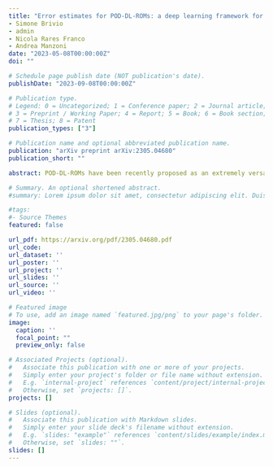 ```yaml
---
title: "Error estimates for POD-DL-ROMs: a deep learning framework for reduced order modeling of nonlinear parametrized PDEs enhanced by proper orthogonal decomposition"
- Simone Brivio
- admin
- Nicola Rares Franco
- Andrea Manzoni
date: "2023-05-08T00:00:00Z"
doi: ""

# Schedule page publish date (NOT publication's date).
publishDate: "2023-09-08T00:00:00Z"

# Publication type.
# Legend: 0 = Uncategorized; 1 = Conference paper; 2 = Journal article;
# 3 = Preprint / Working Paper; 4 = Report; 5 = Book; 6 = Book section;
# 7 = Thesis; 8 = Patent
publication_types: ["3"]

# Publication name and optional abbreviated publication name.
publication: "arXiv preprint arXiv:2305.04680"
publication_short: ""

abstract: POD-DL-ROMs have been recently proposed as an extremely versatile strategy to build accurate and reliable reduced order models (ROMs) for nonlinear parametrized partial differential equations, combining (i) a preliminary dimensionality reduction obtained through proper orthogonal decomposition (POD) for the sake of efficiency, (ii) an autoencoder architecture that further reduces the dimensionality of the POD space to a handful of latent coordinates, and (iii) a dense neural network to learn the map that describes the dynamics of the latent coordinates as a function of the input parameters and the time variable. Within this work, we aim at justifying the outstanding approximation capabilities of POD-DL-ROMs by means of a thorough error analysis, showing how the sampling required to generate training data, the dimension of the POD space, and the complexity of the underlying neural networks, impact on the solution accuracy. This decomposition, combined with the constructive nature of the proofs, allows us to formulate practical criteria to control the relative error in the approximation of the solution field of interest, and derive general error estimates. Furthermore, we show that, from a theoretical point of view, POD- DL-ROMs outperform several deep learning-based techniques in terms of model complexity. Finally, we validate our findings by means of suitable numerical experiments, ranging from parameter-dependent operators analytically defined to several parametrized PDEs.

# Summary. An optional shortened abstract.
#summary: Lorem ipsum dolor sit amet, consectetur adipiscing elit. Duis posuere tellus ac convallis placerat. Proin tincidunt magna sed ex sollicitudin condimentum.

#tags:
#- Source Themes
featured: false

url_pdf: https://arxiv.org/pdf/2305.04680.pdf
url_code:
url_dataset: ''
url_poster: ''
url_project: ''
url_slides: ''
url_source: ''
url_video: ''

# Featured image
# To use, add an image named `featured.jpg/png` to your page's folder. 
image:
  caption: ''
  focal_point: ""
  preview_only: false

# Associated Projects (optional).
#   Associate this publication with one or more of your projects.
#   Simply enter your project's folder or file name without extension.
#   E.g. `internal-project` references `content/project/internal-project/index.md`.
#   Otherwise, set `projects: []`.
projects: []

# Slides (optional).
#   Associate this publication with Markdown slides.
#   Simply enter your slide deck's filename without extension.
#   E.g. `slides: "example"` references `content/slides/example/index.md`.
#   Otherwise, set `slides: ""`.
slides: []
---
```

